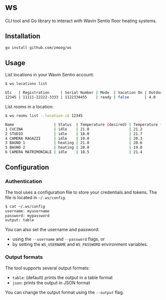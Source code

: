 # ws

CLI tool and Go library to interact with Wavin Sentio floor heating systems.

## Installation

```sh
go install github.com/zmoog/ws
```

## Usage

List locations in your Wavin Sentio account:

```sh
$ ws locations list

Ulc   | Registration     | Serial Number | Mode  | Vacation On | Outdoor Temperature | DST
12345 | 11111-22222-3333 | 1122334455    | ready | false       | 4.0                 | true
```

List rooms in a location:

```sh
$ ws rooms list --location-id 12345

Name                  | Status  | Temperature (desired) | Temperature (current) | Humidity (current)
1 CUCINA              | idle    | 21.0                  | 21.2                  | 53.2
2 STUDIO              | idle    | 18.0                  | 21.7                  | 58.1
4 CAMERA RAGAZZI      | idle    | 19.0                  | 20.3                  | 63.8
3 BAGNO 1             | heating | 21.0                  | 20.6                  | 67.9
5 BAGNO 2             | heating | 20.0                  | 19.8                  | 63.5
6 CAMERA MATRIMONIALE | idle    | 18.5                  | 21.4                  | 58.7
```

## Configuration

### Authentication

The tool uses a configuration file to store your credentials and tokens. The file is located in `~/.ws/config`.

```sh
$ cat ~/.ws/config
username: myusername
password: mypassword
output: table
```

You can also set the username and password:

- using the `--username` and `--password` flags, or
- by setting the `WS_USERNAME` and `WS_PASSWORD` environment variables.

### Output formats

The tool supports several output formats:

- `table`: (default) prints the output in a table format
- `json`: prints the output in JSON format

You can change the output format using the `--output` flag.
